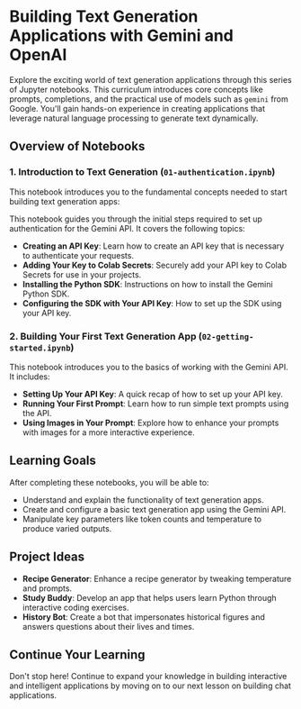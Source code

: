 # Building Text Generation Applications with Gemini and OpenAI

Explore the exciting world of text generation applications through this series of Jupyter notebooks. This curriculum introduces core concepts like prompts, completions, and the practical use of models such as `gemini` from Google. You'll gain hands-on experience in creating applications that leverage natural language processing to generate text dynamically.

## Overview of Notebooks

### 1. Introduction to Text Generation (`01-authentication.ipynb`)

This notebook introduces you to the fundamental concepts needed to start building text generation apps:

This notebook guides you through the initial steps required to set up authentication for the Gemini API. It covers the following topics:

- **Creating an API Key**: Learn how to create an API key that is necessary to authenticate your requests.
- **Adding Your Key to Colab Secrets**: Securely add your API key to Colab Secrets for use in your projects.
- **Installing the Python SDK**: Instructions on how to install the Gemini Python SDK.
- **Configuring the SDK with Your API Key**: How to set up the SDK using your API key.

### 2. Building Your First Text Generation App (`02-getting-started.ipynb`)

This notebook introduces you to the basics of working with the Gemini API. It includes:

- **Setting Up Your API Key**: A quick recap of how to set up your API key.
- **Running Your First Prompt**: Learn how to run simple text prompts using the API.
- **Using Images in Your Prompt**: Explore how to enhance your prompts with images for a more interactive experience.


## Learning Goals

After completing these notebooks, you will be able to:

- Understand and explain the functionality of text generation apps.
- Create and configure a basic text generation app using the Gemini API.
- Manipulate key parameters like token counts and temperature to produce varied outputs.

## Project Ideas

- **Recipe Generator**: Enhance a recipe generator by tweaking temperature and prompts.
- **Study Buddy**: Develop an app that helps users learn Python through interactive coding exercises.
- **History Bot**: Create a bot that impersonates historical figures and answers questions about their lives and times.

## Continue Your Learning

Don't stop here! Continue to expand your knowledge in building interactive and intelligent applications by moving on to our next lesson on building chat applications.

